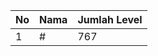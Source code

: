 | No | Nama            | Jumlah Level |
|----|-----------------|--------------|
| 1  | #    |    767        |
